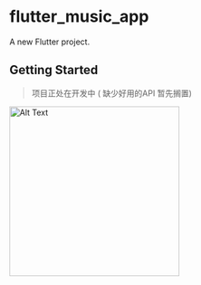# flutter_music_app

A new Flutter project.

## Getting Started

> 项目正处在开发中   ( 缺少好用的API 暂先搁置)
<img src="./assets/readME.gif" alt="Alt Text" width="300" />
